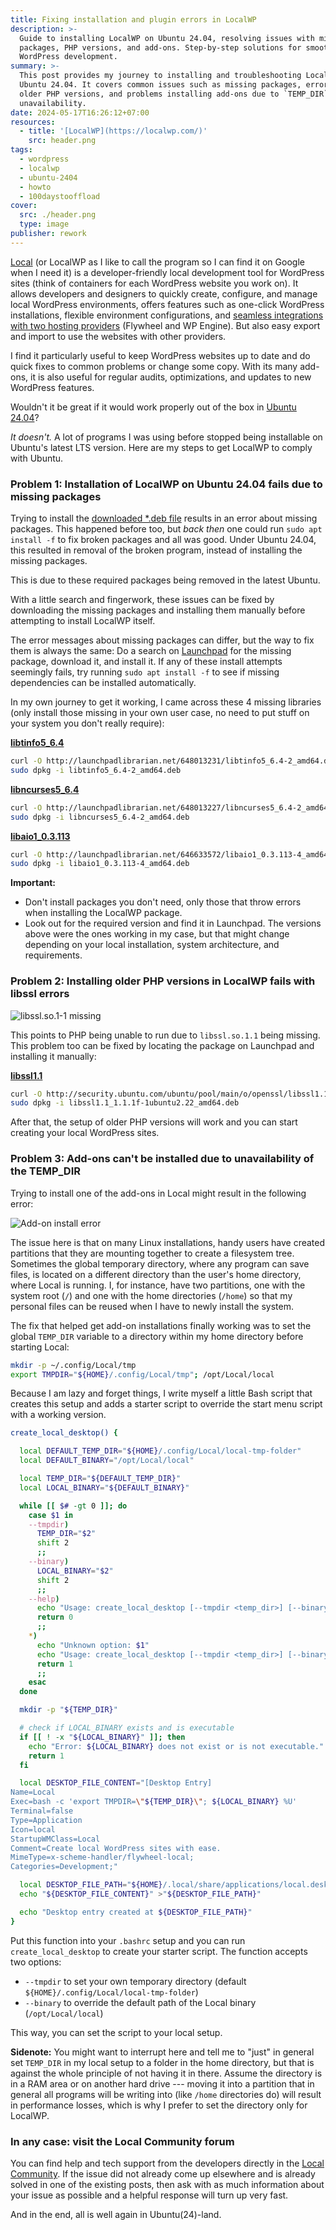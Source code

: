 ```yaml
---
title: Fixing installation and plugin errors in LocalWP
description: >-
  Guide to installing LocalWP on Ubuntu 24.04, resolving issues with missing
  packages, PHP versions, and add-ons. Step-by-step solutions for smooth
  WordPress development.
summary: >-
  This post provides my journey to installing and troubleshooting LocalWP on
  Ubuntu 24.04. It covers common issues such as missing packages, errors with
  older PHP versions, and problems installing add-ons due to `TEMP_DIR`
  unavailability.
date: 2024-05-17T16:26:12+07:00
resources:
  - title: '[LocalWP](https://localwp.com/)'
    src: header.png
tags:
  - wordpress
  - localwp
  - ubuntu-2404
  - howto
  - 100daystooffload
cover:
  src: ./header.png
  type: image
publisher: rework
---
```


[Local](https://localwp.com/) (or LocalWP as I like to call the program so I can find it on Google when I need it) is a developer-friendly local development tool for WordPress sites (think of containers for each WordPress website you work on). It allows developers and designers to quickly create, configure, and manage local WordPress environments, offers features such as one-click WordPress installations, flexible environment configurations, and [seamless integrations with two hosting providers](https://localwp.com/connect/) (Flywheel and WP Engine). But also easy export and import to use the websites with other providers.

I find it particularly useful to keep WordPress websites up to date and do quick fixes to common problems or change some copy. With its many add-ons, it is also useful for regular audits, optimizations, and updates to new WordPress features.

Wouldn't it be great if it would work properly out of the box in [Ubuntu 24.04](/tags/ubuntu-2404/)?

*It doesn't.* A lot of programs I was using before stopped being installable on Ubuntu's latest LTS version. Here are my steps to get LocalWP to comply with Ubuntu.

### Problem 1: Installation of LocalWP on Ubuntu 24.04 fails due to missing packages

Trying to install the [downloaded *.deb file]() results in an error about missing packages. This happened before too, but *back then* one could run `sudo apt install -f` to fix broken packages and all was good. Under Ubuntu 24.04, this resulted in removal of the broken program, instead of installing the missing packages.

This is due to these required packages being removed in the latest Ubuntu.

With a little search and fingerwork, these issues can be fixed by downloading the missing packages and installing them manually before attempting to install LocalWP itself.

The error messages about missing packages can differ, but the way to fix them is always the same: Do a search on [Launchpad](https://launchpad.net/) for the missing package, download it, and install it. If any of these install attempts seemingly fails, try running `sudo apt install -f` to see if missing dependencies can be installed automatically.

In my own journey to get it working, I came across these 4 missing libraries (only install those missing in your own user case, no need to put stuff on your system you don't really require):

**[libtinfo5_6.4](https://launchpad.net/ubuntu/lunar/amd64/libtinfo5/6.4-2)**

```bash
curl -O http://launchpadlibrarian.net/648013231/libtinfo5_6.4-2_amd64.deb
sudo dpkg -i libtinfo5_6.4-2_amd64.deb
```

**[libncurses5_6.4](https://launchpad.net/ubuntu/lunar/amd64/libncurses5/6.4-2)**

```bash
curl -O http://launchpadlibrarian.net/648013227/libncurses5_6.4-2_amd64.deb
sudo dpkg -i libncurses5_6.4-2_amd64.deb
```

**[libaio1_0.3.113](https://launchpad.net/ubuntu/lunar/amd64/libaio1/0.3.113-4)**

```bash
curl -O http://launchpadlibrarian.net/646633572/libaio1_0.3.113-4_amd64.deb
sudo dpkg -i libaio1_0.3.113-4_amd64.deb
```

**Important:**

* Don't install packages you don't need, only those that throw errors when installing the LocalWP package.
* Look out for the required version and find it in Launchpad. The versions above were the ones working in my case, but that might change depending on your local installation, system architecture, and requirements.

### Problem 2: Installing older PHP versions in LocalWP fails with libssl errors

![libssl.so.1-1 missing](missing-libssl.png)

This points to PHP being unable to run due to `libssl.so.1.1` being missing. This problem too can be fixed by locating the package on Launchpad and installing it manually:

**[libssl1.1](https://packages.ubuntu.com/focal/amd64/libssl1.1/download)**

```bash
curl -O http://security.ubuntu.com/ubuntu/pool/main/o/openssl/libssl1.1_1.1.1f-1ubuntu2.22_amd64.deb
sudo dpkg -i libssl1.1_1.1.1f-1ubuntu2.22_amd64.deb
```

After that, the setup of older PHP versions will work and you can start creating your local WordPress sites.

### Problem 3: Add-ons can't be installed due to unavailability of the TEMP_DIR

Trying to install one of the add-ons in Local might result in the following error:

![Add-on install error](tmp-folder-outside-of-device.png)

The issue here is that on many Linux installations, handy users have created partitions that they are mounting together to create a filesystem tree. Sometimes the global temporary directory, where any program can save files, is located on a different directory than the user's home directory, where Local is running. I, for instance, have two partitions, one with the system root (`/`) and one with the home directories (`/home`) so that my personal files can be reused when I have to newly install the system.

The fix that helped get add-on installations finally working was to set the global `TEMP_DIR` variable to a directory within my home directory before starting Local:

```bash
mkdir -p ~/.config/Local/tmp
export TMPDIR="${HOME}/.config/Local/tmp"; /opt/Local/local
```

Because I am lazy and forget things, I write myself a little Bash script that creates this setup and adds a starter script to override the start menu script with a working version.

```bash
create_local_desktop() {

  local DEFAULT_TEMP_DIR="${HOME}/.config/Local/local-tmp-folder"
  local DEFAULT_BINARY="/opt/Local/local"

  local TEMP_DIR="${DEFAULT_TEMP_DIR}"
  local LOCAL_BINARY="${DEFAULT_BINARY}"

  while [[ $# -gt 0 ]]; do
    case $1 in
    --tmpdir)
      TEMP_DIR="$2"
      shift 2
      ;;
    --binary)
      LOCAL_BINARY="$2"
      shift 2
      ;;
    --help)
      echo "Usage: create_local_desktop [--tmpdir <temp_dir>] [--binary <local_binary>]"
      return 0
      ;;
    *)
      echo "Unknown option: $1"
      echo "Usage: create_local_desktop [--tmpdir <temp_dir>] [--binary <local_binary>]"
      return 1
      ;;
    esac
  done

  mkdir -p "${TEMP_DIR}"

  # check if LOCAL_BINARY exists and is executable
  if [[ ! -x "${LOCAL_BINARY}" ]]; then
    echo "Error: ${LOCAL_BINARY} does not exist or is not executable."
    return 1
  fi

  local DESKTOP_FILE_CONTENT="[Desktop Entry]
Name=Local
Exec=bash -c 'export TMPDIR=\"${TEMP_DIR}\"; ${LOCAL_BINARY} %U'
Terminal=false
Type=Application
Icon=local
StartupWMClass=Local
Comment=Create local WordPress sites with ease.
MimeType=x-scheme-handler/flywheel-local;
Categories=Development;"

  local DESKTOP_FILE_PATH="${HOME}/.local/share/applications/local.desktop"
  echo "${DESKTOP_FILE_CONTENT}" >"${DESKTOP_FILE_PATH}"

  echo "Desktop entry created at ${DESKTOP_FILE_PATH}"
}

```

Put this function into your `.bashrc` setup and you can run `create_local_desktop` to create your starter script. The function accepts two options:

* `--tmpdir` to set your own temporary directory (default `${HOME}/.config/Local/local-tmp-folder`)
* `--binary` to override the default path of the Local binary (`/opt/Local/local`)

This way, you can set the script to your local setup.

**Sidenote:** You might want to interrupt here and tell me to "just" in general set `TEMP_DIR` in my local setup to a folder in the home directory, but that is against the whole principle of not having it in there. Assume the directory is in a RAM area or on another hard drive --- moving it into a partition that in general all programs will be writing into (like `/home` directories do) will result in performance losses, which is why I prefer to set the directory only for LocalWP.

### In any case: visit the Local Community forum

You can find help and tech support from the developers directly in the [Local Community](https://community.localwp.com/). If the issue did not already come up elsewhere and is already solved in one of the existing posts, then ask with as much information about your issue as possible and a helpful response will turn up very fast.

And in the end, all is well again in Ubuntu(24)-land.
